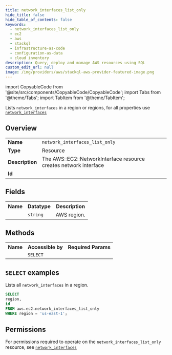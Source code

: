 ```yaml
---
title: network_interfaces_list_only
hide_title: false
hide_table_of_contents: false
keywords:
  - network_interfaces_list_only
  - ec2
  - aws
  - stackql
  - infrastructure-as-code
  - configuration-as-data
  - cloud inventory
description: Query, deploy and manage AWS resources using SQL
custom_edit_url: null
image: /img/providers/aws/stackql-aws-provider-featured-image.png
---
```


import CopyableCode from '@site/src/components/CopyableCode/CopyableCode';
import Tabs from '@theme/Tabs';
import TabItem from '@theme/TabItem';

Lists <code>network_interfaces</code> in a region or regions, for all properties use <a href="/providers/aws/serviceName/network_interfaces/"><code>network_interfaces</code></a>

## Overview
<table><tbody>
<tr><td><b>Name</b></td><td><code>network_interfaces_list_only</code></td></tr>
<tr><td><b>Type</b></td><td>Resource</td></tr>
<tr><td><b>Description</b></td><td>The AWS::EC2::NetworkInterface resource creates network interface</td></tr>
<tr><td><b>Id</b></td><td><CopyableCode code="aws.ec2.network_interfaces_list_only" /></td></tr>
</tbody></table>

## Fields
<table><tbody><tr><th>Name</th><th>Datatype</th><th>Description</th></tr><tr><td><CopyableCode code="region" /></td><td><code>string</code></td><td>AWS region.</td></tr>
</tbody></table>

## Methods

<table><tbody>
  <tr>
    <th>Name</th>
    <th>Accessible by</th>
    <th>Required Params</th>
  </tr>
  <tr>
    <td><CopyableCode code="list_resources" /></td>
    <td><code>SELECT</code></td>
    <td><CopyableCode code="region" /></td>
  </tr>
</tbody></table>

## `SELECT` examples
Lists all <code>network_interfaces</code> in a region.
```sql
SELECT
region,
id
FROM aws.ec2.network_interfaces_list_only
WHERE region = 'us-east-1';
```


## Permissions

For permissions required to operate on the <code>network_interfaces_list_only</code> resource, see <a href="/providers/aws/ec2/network_interfaces/#permissions"><code>network_interfaces</code></a>

